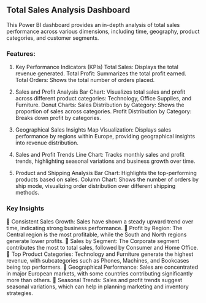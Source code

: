 ## Total Sales Analysis Dashboard

This Power BI dashboard provides an in-depth analysis of total sales performance across various dimensions, including time, geography, product categories, and customer segments.

### Features:

1. Key Performance Indicators (KPIs)
Total Sales: Displays the total revenue generated.
Total Profit: Summarizes the total profit earned.
Total Orders: Shows the total number of orders placed.

2. Sales and Profit Analysis
Bar Chart: Visualizes total sales and profit across different product categories: Technology, Office Supplies, and Furniture.
Donut Charts:
Sales Distribution by Category: Shows the proportion of sales across categories.
Profit Distribution by Category: Breaks down profit by categories.

3. Geographical Sales Insights
Map Visualization: Displays sales performance by regions within Europe, providing geographical insights into revenue distribution.

4. Sales and Profit Trends
Line Chart: Tracks monthly sales and profit trends, highlighting seasonal variations and business growth over time.

5. Product and Shipping Analysis
Bar Chart: Highlights the top-performing products based on sales.
Column Chart: Shows the number of orders by ship mode, visualizing order distribution over different shipping methods.

### Key Insights
🔹 Consistent Sales Growth: Sales have shown a steady upward trend over time, indicating strong business performance.
🔹 Profit by Region: The Central region is the most profitable, while the South and North regions generate lower profits.
🔹 Sales by Segment: The Corporate segment contributes the most to total sales, followed by Consumer and Home Office.
🔹 Top Product Categories: Technology and Furniture generate the highest revenue, with subcategories such as Phones, Machines, and Bookcases being top performers.
🔹 Geographical Performance: Sales are concentrated in major European markets, with some countries contributing significantly more than others.
🔹 Seasonal Trends: Sales and profit trends suggest seasonal variations, which can help in planning marketing and inventory strategies.
